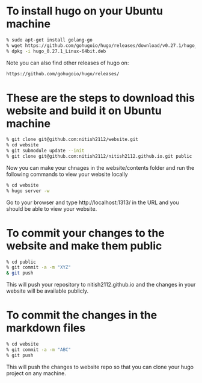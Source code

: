 # To install hugo on your Ubuntu machine

```bash
% sudo apt-get install golang-go
% wget https://github.com/gohugoio/hugo/releases/download/v0.27.1/hugo_0.27.1_Linux-64bit.deb
% dpkg -i hugo_0.27.1_Linux-64bit.deb
```
Note you can also find other releases of hugo on:

```bash
https://github.com/gohugoio/hugo/releases/
```

# These are the steps to download this website and build it on Ubuntu machine

```bash
% git clone git@github.com:nitish2112/website.git
% cd website
% git submodule update --init
% git clone git@github.com:nitish2112/nitish2112.github.io.git public
```

Now you can make your chnages in the website/contents folder and run the 
following commands to view your website locally

```bash
% cd website
% hugo server -w
```
 
Go to your browser and type http://localhost:1313/ in the URL and you should 
be able to view your website.

# To commit your changes to the website and make them public

```bash
% cd public
% git commit -a -m "XYZ"
& git push
```
This will push your repository to nitish2112.github.io and the changes in your
website will be available publicly.

# To commit the changes in the markdown files 

```bash
% cd website
% git commit -a -m "ABC"
% git push
```

This will push the changes to website repo so that you can clone your hugo
project on any machine.
